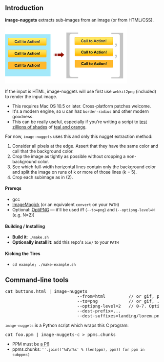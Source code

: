 
## Introduction

**image-nuggets** extracts sub-images from an image (or from HTML/CSS).

![](https://github.com/andrewschaaf/image-nuggets/raw/master/docs/diagram.png)

If the input is HTML, image-nuggets will use first use <code>webkit2png</code> (included) to render the input image.

* This requires Mac OS 10.5 or later. Cross-platform patches welcome.
* It's a modern engine, so u can haz <code>border-radius</code> and other modern goodness.
* This can be really useful, especially if you're writing a script to
[test zillions of shades](http://stopdesign.com/archive/2009/03/20/goodbye-google.html)
of [teal and orange](http://theabyssgazes.blogspot.com/2010/03/teal-and-orange-hollywood-please-stop.html).

For now, <code>image-nuggets</code> uses this and only this nugget extraction method:

1. Consider all pixels at the edge. Assert that they have the same color and call that the background color.
2. Crop the image as tightly as possible without cropping a non-background color.
3. See which full-width horizontal lines contain only the background color and split the image on runs of k or more of those lines (k = 5).
4. Crop each subimage as in (2).

#### Prereqs

* gcc
* [ImageMagick](http://www.imagemagick.org/script/index.php)
(or an equivalent <code>convert</code> on your <code>PATH</code>)
* Optional: [OptiPNG](http://optipng.sourceforge.net/)
&mdash; it'll be used iff (<code>--to=png</code>) and (<code>--optipng-level=N</code> (e.g. N=2))

#### Building / Installing

* **Build it**: <code>./make.sh</code>
* **Optionally install it**: add this repo's <code>bin/</code> to your <code>PATH</code>

#### Kicking the Tires

* <code>cd example; ./make-example.sh</code>

## Command-line tools

<pre>cat buttons.html | image-nuggets
                            --from=html         // or gif, png, ...
                            --to=png            // or gif, ...
                            --optipng-level=2   // 0-7. Optional. Use only if --to=png
                            --dest-prefix=...
                            --dest-suffixes=landing/lorem.png,landing/lorem_hover.png,...</pre>

<code>image-nuggets</code> is a Python script which wraps this C program:

<pre>cat foo.ppm | image-nuggets-c > ppms.chunks</pre>

* PPM must be [a P6](http://netpbm.sourceforge.net/doc/ppm.html)
* ppms.chunks: <code>''.join(('%d\n%s' % (len(ppm), ppm)) for ppm in subppms)</code>

<!--
## Literate Programming / Annotated Source Code

* docs/<a href="TODO/image_nuggets.py">image_nuggets.py</a>

* docs/<a href="TODO/image_nuggets_util.py">image\_nuggets\_util.py</a>

* docs/<a href="TODO/image-nuggets.c">image-nuggets.c</a>

* docs/<a href="TODO/image-nuggets-util.c">image-nuggets-util.c</a>
-->

